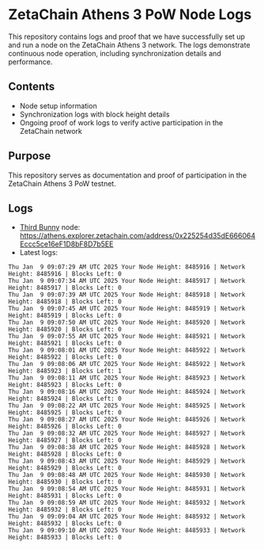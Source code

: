 # ZetaChain Athens 3 PoW Node Logs
This repository contains logs and proof that we have successfully set up and run a node on the ZetaChain Athens 3 network. The logs demonstrate continuous node operation, including synchronization details and performance.

## Contents
- Node setup information
- Synchronization logs with block height details
- Ongoing proof of work logs to verify active participation in the ZetaChain network

## Purpose
This repository serves as documentation and proof of participation in the ZetaChain Athens 3 PoW testnet.

## Logs

- [Third Bunny](https://thirdbunny.xyz/) node: https://athens.explorer.zetachain.com/address/0x225254d35dE666064Eccc5ce16eF1D8bF8D7b5EE
- Latest logs:
```
Thu Jan  9 09:07:29 AM UTC 2025 Your Node Height: 8485916 | Network Height: 8485916 | Blocks Left: 0
Thu Jan  9 09:07:34 AM UTC 2025 Your Node Height: 8485917 | Network Height: 8485917 | Blocks Left: 0
Thu Jan  9 09:07:39 AM UTC 2025 Your Node Height: 8485918 | Network Height: 8485918 | Blocks Left: 0
Thu Jan  9 09:07:45 AM UTC 2025 Your Node Height: 8485919 | Network Height: 8485919 | Blocks Left: 0
Thu Jan  9 09:07:50 AM UTC 2025 Your Node Height: 8485920 | Network Height: 8485920 | Blocks Left: 0
Thu Jan  9 09:07:55 AM UTC 2025 Your Node Height: 8485921 | Network Height: 8485921 | Blocks Left: 0
Thu Jan  9 09:08:01 AM UTC 2025 Your Node Height: 8485922 | Network Height: 8485922 | Blocks Left: 0
Thu Jan  9 09:08:06 AM UTC 2025 Your Node Height: 8485922 | Network Height: 8485923 | Blocks Left: 1
Thu Jan  9 09:08:11 AM UTC 2025 Your Node Height: 8485923 | Network Height: 8485923 | Blocks Left: 0
Thu Jan  9 09:08:16 AM UTC 2025 Your Node Height: 8485924 | Network Height: 8485924 | Blocks Left: 0
Thu Jan  9 09:08:22 AM UTC 2025 Your Node Height: 8485925 | Network Height: 8485925 | Blocks Left: 0
Thu Jan  9 09:08:27 AM UTC 2025 Your Node Height: 8485926 | Network Height: 8485926 | Blocks Left: 0
Thu Jan  9 09:08:32 AM UTC 2025 Your Node Height: 8485927 | Network Height: 8485927 | Blocks Left: 0
Thu Jan  9 09:08:38 AM UTC 2025 Your Node Height: 8485928 | Network Height: 8485928 | Blocks Left: 0
Thu Jan  9 09:08:43 AM UTC 2025 Your Node Height: 8485929 | Network Height: 8485929 | Blocks Left: 0
Thu Jan  9 09:08:48 AM UTC 2025 Your Node Height: 8485930 | Network Height: 8485930 | Blocks Left: 0
Thu Jan  9 09:08:54 AM UTC 2025 Your Node Height: 8485931 | Network Height: 8485931 | Blocks Left: 0
Thu Jan  9 09:08:59 AM UTC 2025 Your Node Height: 8485932 | Network Height: 8485932 | Blocks Left: 0
Thu Jan  9 09:09:04 AM UTC 2025 Your Node Height: 8485932 | Network Height: 8485932 | Blocks Left: 0
Thu Jan  9 09:09:10 AM UTC 2025 Your Node Height: 8485933 | Network Height: 8485933 | Blocks Left: 0
```
